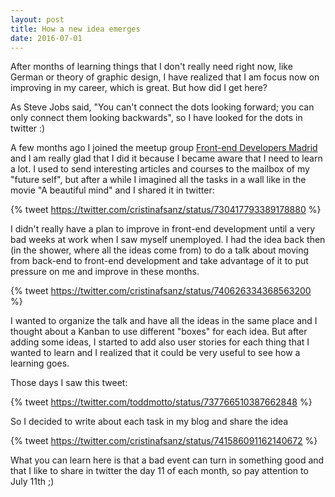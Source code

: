 ```yaml
---
layout: post
title: How a new idea emerges
date: 2016-07-01
---
```


After months of learning things that I don't really need right now, like German or theory of graphic design, I have realized that I am focus now on improving in my career, which is great. But how did I get here?

As Steve Jobs said, "You can't connect the dots looking forward; you can only connect them looking backwards", so I have looked for the dots in twitter :)

A few months ago I joined the meetup group <a href="http://www.meetup.com/es-ES/Front-end-Developers-Madrid/">Front-end Developers Madrid</a> and I am really glad that I did it because I became aware that I need to learn a lot. I used to send interesting articles and courses to the mailbox of my "future self", but after a while I imagined all the tasks in a wall like in the movie "A beautiful mind" and I shared it in twitter:

{% tweet https://twitter.com/cristinafsanz/status/730417793389178880 %}

I didn't really have a plan to improve in front-end development until a very bad weeks at work when I saw myself unemployed. I had the idea back then (in the shower, where all the ideas come from) to do a talk about moving from back-end to front-end development and take advantage of it to put pressure on me and improve in these months.

{% tweet https://twitter.com/cristinafsanz/status/740626334368563200 %} 

I wanted to organize the talk and have all the ideas in the same place and I thought about a Kanban to use different "boxes" for each idea. But after adding some ideas, I started to add also user stories for each thing that I wanted to learn and I realized that it could be very useful to see how a learning goes. 

Those days I saw this tweet:

{% tweet https://twitter.com/toddmotto/status/737766510387662848 %}

So I decided to write about each task in my blog and share the idea

{% tweet https://twitter.com/cristinafsanz/status/741586091162140672  %}

What you can learn here is that a bad event can turn in something good and that I like to share in twitter the day 11 of each month, so pay attention to July 11th ;)

